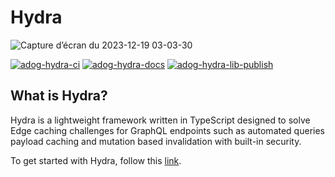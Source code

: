 # Hydra

![Capture d’écran du 2023-12-19 03-03-30](https://github.com/authdog/hydra/assets/15275110/68a9cde0-0fc0-489d-b691-14e780d671b6)

[![adog-hydra-ci](https://github.com/authdog/hydra/actions/workflows/ci.yml/badge.svg)](https://github.com/authdog/hydra/actions/workflows/ci.yml)
[![adog-hydra-docs](https://github.com/authdog/hydra/actions/workflows/deploy-docs.yml/badge.svg)](https://github.com/authdog/hydra/actions/workflows/deploy-docs.yml)
[![adog-hydra-lib-publish](https://github.com/authdog/hydra/actions/workflows/lib-publish.yml/badge.svg)](https://github.com/authdog/hydra/actions/workflows/lib-publish.yml)

## What is Hydra?

Hydra is a lightweight framework written in TypeScript designed to solve Edge caching challenges for GraphQL endpoints such as automated queries payload caching and mutation based invalidation with built-in security.

To get started with Hydra, follow this [link](https://hydra.authdog.com).
